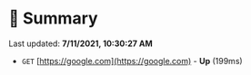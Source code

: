 # 📖 Summary
Last updated: **7/11/2021, 10:30:27 AM**

- `GET` [https://google.com](https://google.com) - **Up** (199ms)
